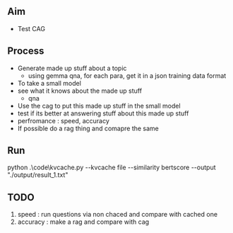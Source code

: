 ## Aim
- Test CAG

## Process
- Generate made up stuff about a topic
    - using gemma qna, for each para, get it in a json training data format
- To take a small model
- see what it knows about the made up stuff
    - qna
- Use the cag to put this made up stuff in the small model
- test if its better at answering stuff about this made up stuff
- perfromance : speed, accuracy
- If possible do a rag thing and comapre the same

## Run
python .\code\kvcache.py --kvcache file --similarity bertscore --output "./output/result_1.txt"

## TODO
1. speed : run questions via non chaced and compare with cached one
2. accuracy : make a rag and compare with cag
